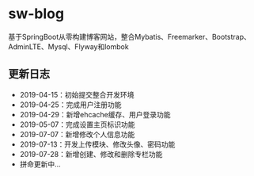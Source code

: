# sw-blog
基于SpringBoot从零构建博客网站，整合Mybatis、Freemarker、Bootstrap、AdminLTE、Mysql、Flyway和lombok

## 更新日志

- 2019-04-15：初始提交整合开发环境
- 2019-04-25：完成用户注册功能
- 2019-04-29：新增ehcache缓存、用户登录功能
- 2019-05-07：完成设置主页标识功能
- 2019-07-07：新增修改个人信息功能
- 2019-07-13：开发上传模块、修改头像、密码功能
- 2019-07-28：新增创建、修改和删除专栏功能
- 拼命更新中...

